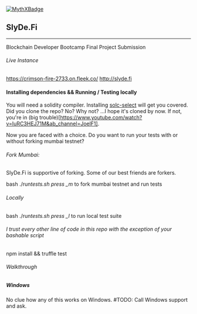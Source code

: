 [![MythXBadge](https://badgen.net/https/api.mythx.io/v1/projects/7c48238a-f03f-4c43-88ba-fe0e8cef6655/badge/data?cache=300&icon=https://raw.githubusercontent.com/ConsenSys/mythx-github-badge/main/logo_white.svg)](https://docs.mythx.io/dashboard/github-badges)

## SlyDe.Fi

---

<p>Blockchain Developer Bootcamp Final Project Submission</p>

<p></p>

###### Live Instance

https://crimson-fire-2733.on.fleek.co/
http://slyde.fi

#### Installing dependencies && Running / Testing locally

You will need a solidity compiler. Installing [solc-select](https://github.com/crytic/solc-select) will get you covered. <br>
Did you clone the repo? No? Why not? ...I hope it's cloned by now. If not, you're in (big trouble)[https://www.youtube.com/watch?v=IuRC3HEJ71M&ab_channel=JoelF1]. <br/>

Now you are faced with a choice. Do you want to run your tests with or without forking mumbai testnet?

###### Fork Mumbai:

SlyDe.Fi is supportive of forking. Some of our best friends are forkers. <br>

bash ./run*tests.sh
press \_m* to fork mumbai testnet and run tests

###### Locally

bash ./run*tests.sh
press \_l* to run local test suite

###### I trust every other line of code in this repo with the exception of your bashable script

npm install && truffle test

###### Walkthrough

##### Windows

No clue how any of this works on Windows.
#TODO: Call Windows support and ask.
